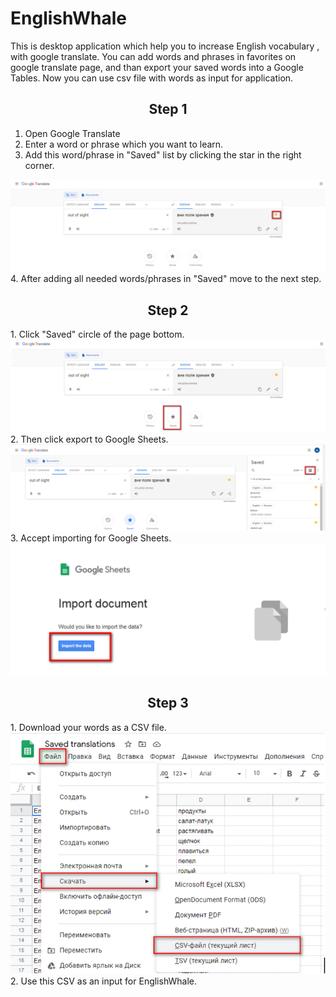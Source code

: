 # EnglishWhale
This is desktop application which help you to increase English vocabulary , with google translate. You can add words and phrases in favorites on google translate page, and than export your saved words into a Google Tables. Now you can use csv file with words as input for application.

<H2 align="center">Step 1</H2>

1. Open Google Translate
2. Enter a word or phrase which you want to learn.
3. Add this word/phrase in "Saved" list by clicking the star in the right corner.
<img src="EnglishWhale/images/screenshots/1.png" alt='Add this word/phrase in "Saved" list by clicking the star in the right corner.'/>
4. After adding all needed words/phrases in "Saved" move to the next step.


<H2 align="center">Step 2</H2>
1. Click "Saved" circle of the page bottom.
<img src="EnglishWhale/images/screenshots/2.png" alt='Click "Saved" circle of the page bottom.'/>
2. Then click export to Google Sheets.
<img src="EnglishWhale/images/screenshots/3.png" alt="Click export to Google Sheets."/>
3. Accept importing for Google Sheets.
<img src="EnglishWhale/images/screenshots/4.png" alt="Accept importing for Google Sheets."/>

<H2 align="center">Step 3</H2>
1. Download your words as a CSV file.
<img src="EnglishWhale/images/screenshots/5.png" alt="Download your words as a CSV file."/>
2. Use this CSV as an input for EnglishWhale.

